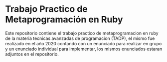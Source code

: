 # Trabajo Practico de Metaprogramación en Ruby

Este repositorio contiene el trabajo practico de metaprogramacion en ruby de la materia tecnicas avanzadas de programacion (TADP), el mismo fue realizado en el año 2020 contando con un enunciado para realizar en grupo y un enunciado individual para implementar, los mismos enunciados estaran adjuntos en el repositorio.
